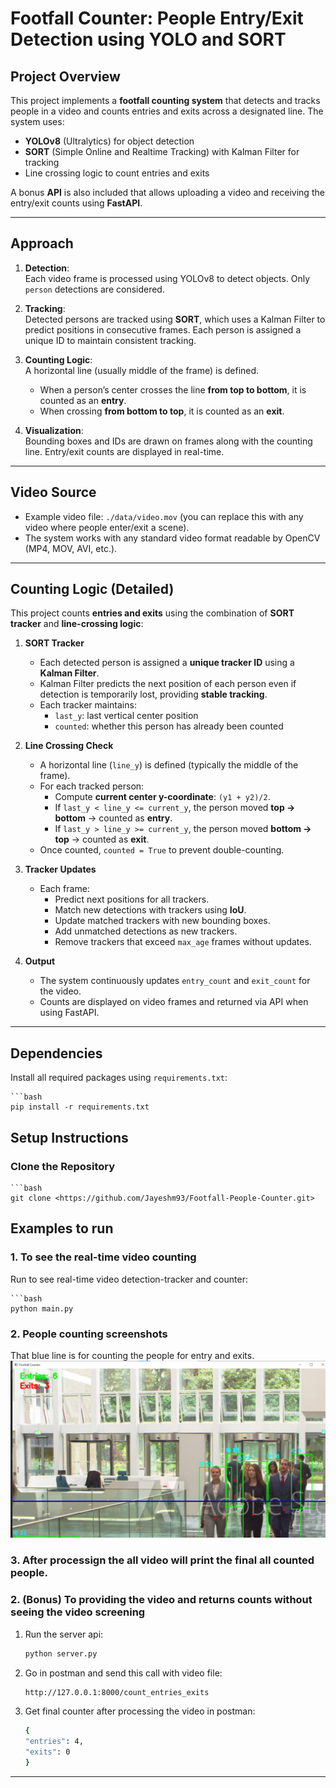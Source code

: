 # Footfall Counter: People Entry/Exit Detection using YOLO and SORT


## Project Overview
This project implements a **footfall counting system** that detects and 
tracks people in a video and counts entries and exits across a designated 
line. The system uses:


- **YOLOv8** (Ultralytics) for object detection  
- **SORT** (Simple Online and Realtime Tracking) with Kalman Filter for tracking  
- Line crossing logic to count entries and exits  


A bonus **API** is also included that allows uploading a video and receiving 
the entry/exit counts using **FastAPI**.

---


## Approach

1. **Detection**:  
   Each video frame is processed using YOLOv8 to detect objects. Only `person`
   detections are considered.  

2. **Tracking**:  
   Detected persons are tracked using **SORT**, which uses a Kalman Filter 
   to predict positions in consecutive frames. Each person is assigned a unique ID to maintain consistent tracking.  

3. **Counting Logic**:  
   A horizontal line (usually middle of the frame) is defined.  
   - When a person’s center crosses the line **from top to bottom**, it is counted as an **entry**.  
   - When crossing **from bottom to top**, it is counted as an **exit**.  

4. **Visualization**:  
   Bounding boxes and IDs are drawn on frames along with the counting line. Entry/exit counts are displayed in real-time.  


---


## Video Source

- Example video file: `./data/video.mov` (you can replace this with any video where people enter/exit a scene).  
- The system works with any standard video format readable by OpenCV (MP4, MOV, AVI, etc.).


---

## Counting Logic (Detailed)

This project counts **entries and exits** using the combination of **SORT tracker** and **line-crossing logic**:

1. **SORT Tracker**  
   - Each detected person is assigned a **unique tracker ID** using a **Kalman Filter**.  
   - Kalman Filter predicts the next position of each person even if detection is temporarily lost, providing **stable tracking**.  
   - Each tracker maintains:
     - `last_y`: last vertical center position  
     - `counted`: whether this person has already been counted  

2. **Line Crossing Check**  
   - A horizontal line (`line_y`) is defined (typically the middle of the frame).  
   - For each tracked person:
     - Compute **current center y-coordinate**: `(y1 + y2)/2`.  
     - If `last_y < line_y <= current_y`, the person moved **top → bottom** → counted as **entry**.  
     - If `last_y > line_y >= current_y`, the person moved **bottom → top** → counted as **exit**.  
   - Once counted, `counted = True` to prevent double-counting.  

3. **Tracker Updates**  
   - Each frame:
     - Predict next positions for all trackers.  
     - Match new detections with trackers using **IoU**.  
     - Update matched trackers with new bounding boxes.  
     - Add unmatched detections as new trackers.  
     - Remove trackers that exceed `max_age` frames without updates.  

4. **Output**  
   - The system continuously updates `entry_count` and `exit_count` for the video.  
   - Counts are displayed on video frames and returned via API when using FastAPI.  


---


## Dependencies

Install all required packages using `requirements.txt`:

    ```bash
    pip install -r requirements.txt

## Setup Instructions

### Clone the Repository
    ```bash
    git clone <https://github.com/Jayeshm93/Footfall-People-Counter.git>


## Examples to run

### 1. To see the real-time video counting 

Run to see real-time video detection-tracker and counter:

    ```bash
    python main.py


### 2. People counting screenshots
That blue line is for counting the people for entry and exits.
<img src="resources/Screenshot 2025-10-23 201855.png" alt="Dashboard" width="600"/>


### 3. After processign the all video will print the final all counted people.


### 2. (Bonus) To providing the video and returns counts without seeing the video screening
1. Run the server api:

    ```bash
    python server.py

2. Go in postman and send this call with video file:
    
    ```bash
    http://127.0.0.1:8000/count_entries_exits

3. Get final counter after processing the video in postman:
    
    ```bash
    {
    "entries": 4,
    "exits": 0
    }


---


